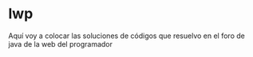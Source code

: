 # lwp
Aquí voy a colocar las soluciones de códigos que resuelvo en el foro de java de la web del programador
